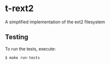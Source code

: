 # t-rext2

A simplified implementation of the ext2 filesystem

## Testing

To run the tests, execute:

```
$ make run-tests
```
